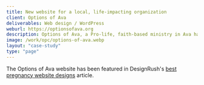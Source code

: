 ```yaml
---
title: New website for a local, life-impacting organization
client: Options of Ava
deliverables: Web design / WordPress
weburl: https://optionsofava.org
description: Options of Ava, a Pro-life, faith-based ministry in Ava has been serving the community for over 15 years. I was excited to work with them, creating a new website to make it easier for vistors to find information and recieve support at their pregnancy center locations in Missouri.
image: /work/opc/options-of-ava.webp
layout: "case-study"
type: "page"
---
```


The Options of Ava website has been featured in DesignRush's [best pregnancy website designs](https://www.designrush.com/best-designs/websites/trends/best-pregnancy-website-designs) article.